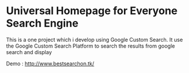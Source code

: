 # Universal Homepage for Everyone Search Engine
This is a one project which i develop using Google Custom Search. It use the Google Custom Search Platform to search the results from google search and display 

Demo : http://www.bestsearchon.tk/



